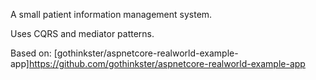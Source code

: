 A small patient information management system.

Uses CQRS and mediator patterns.

Based on: [gothinkster/aspnetcore-realworld-example-app]https://github.com/gothinkster/aspnetcore-realworld-example-app